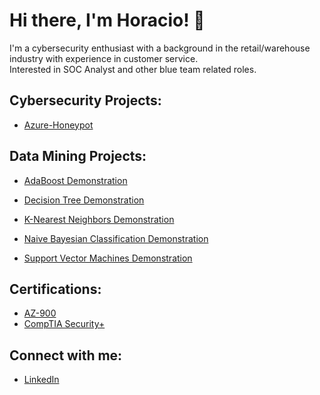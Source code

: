 <h1>Hi there, I'm Horacio! 👋 </h1>
I'm a cybersecurity enthusiast with a background in the retail/warehouse industry with experience in customer service.</br>
Interested in SOC Analyst and other blue team related roles. 
<h2>Cybersecurity Projects:</h2>

- [Azure-Honeypot](https://github.com/horeacio/Azure-Honeypot)
  
<h2>Data Mining Projects:</h2>

- [AdaBoost Demonstration](https://github.com/horeacio/AdaBoost)

- [Decision Tree Demonstration](https://github.com/horeacio/Decision-Tree)

- [K-Nearest Neighbors Demonstration](https://github.com/horeacio/K-Nearest-Neighbors)

- [Naive Bayesian Classification Demonstration](https://github.com/horeacio/Naive-Bayesian-Classification)

- [Support Vector Machines Demonstration](https://github.com/horeacio/Support-Vector-Machines)

<h2>Certifications:</h2>

- [AZ-900](https://learn.microsoft.com/api/credentials/share/en-us/HoracioFlores-7110/7F3D4FA4866F267?sharingId=4CF89229D957894E)
- [CompTIA Security+](https://www.credly.com/badges/a22c9e39-7c6f-4118-b8b0-21467946bf37/public_url)

<h2>Connect with me:</h2>

- [LinkedIn](www.linkedin.com/in/horacio-flores-19599121b)
<!--
**horeacio/horeacio** is a ✨ _special_ ✨ repository because its `README.md` (this file) appears on your GitHub profile.

Here are some ideas to get you started:

- 🔭 I’m currently working on ...
- 🌱 I’m currently learning ...
- 👯 I’m looking to collaborate on ...
- 🤔 I’m looking for help with ...
- 💬 Ask me about ...
- 📫 How to reach me: ...
- 😄 Pronouns: ...
- ⚡ Fun fact: ...
-->

